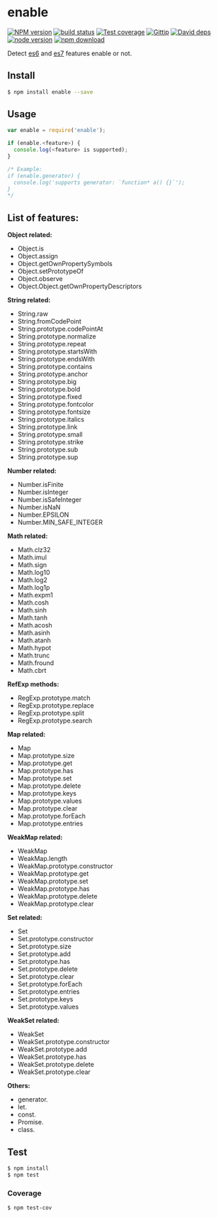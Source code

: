enable
=======

[![NPM version][npm-image]][npm-url]
[![build status][travis-image]][travis-url]
[![Test coverage][coveralls-image]][coveralls-url]
[![Gittip][gittip-image]][gittip-url]
[![David deps][david-image]][david-url]
[![node version][node-image]][node-url]
[![npm download][download-image]][download-url]

[npm-image]: https://img.shields.io/npm/v/enable.svg?style=flat-square
[npm-url]: https://npmjs.org/package/enable
[travis-image]: https://img.shields.io/travis/node-modules/enable.svg?style=flat-square
[travis-url]: https://travis-ci.org/node-modules/enable
[coveralls-image]: https://img.shields.io/coveralls/node-modules/enable.svg?style=flat-square
[coveralls-url]: https://coveralls.io/r/node-modules/enable?branch=master
[gittip-image]: https://img.shields.io/gittip/fengmk2.svg?style=flat-square
[gittip-url]: https://www.gittip.com/fengmk2/
[david-image]: https://img.shields.io/david/node-modules/enable.svg?style=flat-square
[david-url]: https://david-dm.org/node-modules/enable
[node-image]: https://img.shields.io/badge/node.js-%3E=_0.10-green.svg?style=flat-square
[node-url]: http://nodejs.org/download/
[download-image]: https://img.shields.io/npm/dm/enable.svg?style=flat-square
[download-url]: https://npmjs.org/package/enable

Detect [es6](http://kangax.github.io/compat-table/es6) and [es7](http://kangax.github.io/compat-table/es7)
features enable or not.

## Install

```bash
$ npm install enable --save
```

## Usage

```js
var enable = require('enable');

if (enable.<feature>) {
  console.log(<feature> is supported);
}

/* Example:
if (enable.generator) {
  console.log('supports generator: `function* a() {}`');
}
*/
```

## List of features:

__Object related:__

* Object.is
* Object.assign
* Object.getOwnPropertySymbols
* Object.setPrototypeOf
* Object.observe
* Object.Object.getOwnPropertyDescriptors

__String related:__

* String.raw
* String.fromCodePoint
* String.prototype.codePointAt
* String.prototype.normalize
* String.prototype.repeat
* String.prototype.startsWith
* String.prototype.endsWith
* String.prototype.contains
* String.prototype.anchor
* String.prototype.big
* String.prototype.bold
* String.prototype.fixed
* String.prototype.fontcolor
* String.prototype.fontsize
* String.prototype.italics
* String.prototype.link
* String.prototype.small
* String.prototype.strike
* String.prototype.sub
* String.prototype.sup

__Number related:__

* Number.isFinite
* Number.isInteger
* Number.isSafeInteger
* Number.isNaN
* Number.EPSILON
* Number.MIN_SAFE_INTEGER

__Math related:__

* Math.clz32
* Math.imul
* Math.sign
* Math.log10
* Math.log2
* Math.log1p
* Math.expm1
* Math.cosh
* Math.sinh
* Math.tanh
* Math.acosh
* Math.asinh
* Math.atanh
* Math.hypot
* Math.trunc
* Math.fround
* Math.cbrt

__RefExp methods:__

* RegExp.prototype.match
* RegExp.prototype.replace
* RegExp.prototype.split
* RegExp.prototype.search

__Map related:__

* Map 
* Map.prototype.size 
* Map.prototype.get 
* Map.prototype.has 
* Map.prototype.set 
* Map.prototype.delete 
* Map.prototype.keys 
* Map.prototype.values 
* Map.prototype.clear 
* Map.prototype.forEach
* Map.prototype.entries 

__WeakMap related:__

* WeakMap
* WeakMap.length
* WeakMap.prototype.constructor
* WeakMap.prototype.get
* WeakMap.prototype.set
* WeakMap.prototype.has
* WeakMap.prototype.delete
* WeakMap.prototype.clear

__Set related:__

* Set
* Set.prototype.constructor
* Set.prototype.size
* Set.prototype.add
* Set.prototype.has
* Set.prototype.delete
* Set.prototype.clear
* Set.prototype.forEach
* Set.prototype.entries
* Set.prototype.keys
* Set.prototype.values

__WeakSet related:__

* WeakSet
* WeakSet.prototype.constructor
* WeakSet.prototype.add
* WeakSet.prototype.has
* WeakSet.prototype.delete
* WeakSet.prototype.clear

__Others:__

* generator.
* let.
* const.
* Promise.
* class.

## Test

```bash
$ npm install
$ npm test
```

### Coverage

```bash
$ npm test-cov
```
